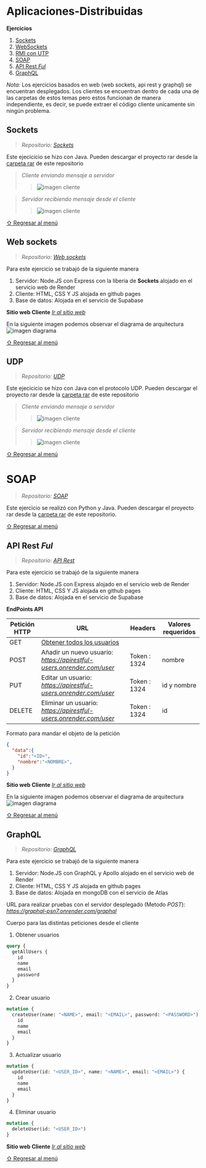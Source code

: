 # Aplicaciones-Distribuidas

**Ejercicios**
1. [Sockets](https://github.com/JorgeLReyes/Aplicaciones-Distribuidas/tree/main?tab=readme-ov-file#sockets)
3. [WebSockets](https://github.com/JorgeLReyes/Aplicaciones-Distribuidas/tree/main?tab=readme-ov-file#Web-Sockets)
2. [RMI con UTP](https://github.com/JorgeLReyes/Aplicaciones-Distribuidas/tree/main?tab=readme-ov-file#udp)
4. [SOAP](https://github.com/JorgeLReyes/Aplicaciones-Distribuidas/tree/main?tab=readme-ov-file#soap)
5. [API Rest _Ful_](https://github.com/JorgeLReyes/Aplicaciones-Distribuidas/tree/main?tab=readme-ov-file#api-rest-ful)
6. [GraphQL](https://github.com/JorgeLReyes/Aplicaciones-Distribuidas/tree/main?tab=readme-ov-file#graphql)

_*Nota:*_ Los ejercicios basados en web (web sockets, api rest y graphql) se encuentran desplegados. Los clientes se encuentran dentro de cada una de las carpetas de estos temas pero estos funcionan de manera independiente, es decir, se puede extraer el código cliente unicamente sin ningún problema.

## Sockets
> _*Repositorio: [Sockets](https://github.com/JorgeLReyes/Aplicaciones-Distribuidas/tree/main/Sockets)*_ 

Este ejecicicio se hizo con Java. Pueden descargar el proyecto rar desde la [carpeta rar](https://github.com/JorgeLReyes/Aplicaciones-Distribuidas/tree/main/AppsRar) de este repositorio
>_Cliente enviando mensaje a servidor_
>>![imagen cliente](https://github.com/JorgeLReyes/Aplicaciones-Distribuidas/blob/main/Img/clienteJava.png)

>_Servidor recibiendo mensaje desde el cliente_
>>![imagen cliente](https://github.com/JorgeLReyes/Aplicaciones-Distribuidas/blob/main/Img/servidorJava.png)

[⇧ Regresar al menú](https://github.com/JorgeLReyes/Aplicaciones-Distribuidas/tree/main?tab=readme-ov-file#aplicaciones-distribuidas)

## Web sockets
> _*Repositorio: [Web sockets](https://github.com/JorgeLReyes/Aplicaciones-Distribuidas/tree/main/WebSockets)*_

Para este ejercicio se trabajó de la siguiente manera
1. Servidor: Node.JS con Express con la liberia de **Sockets** alojado en el servicio web de Render
2. Cliente: HTML, CSS Y JS alojada en github pages
3. Base de datos: Alojada en el servicio de Supabase

**Sitio web Cliente**
_*[Ir al sitio web](https://jorgelreyes.github.io/Aplicaciones-Distribuidas/WebSockets/SocketClient/)*_

En la siguiente imagen podemos observar el diagrama de arquitectura
![imagen diagrama](https://github.com/JorgeLReyes/Aplicaciones-Distribuidas/blob/main/Diagramas%20arquitectura/socket.io.png)

[⇧ Regresar al menú](https://github.com/JorgeLReyes/Aplicaciones-Distribuidas/tree/main?tab=readme-ov-file#aplicaciones-distribuidas)

## UDP

> _*Repositorio: [UDP](https://github.com/JorgeLReyes/Aplicaciones-Distribuidas/tree/main/SocketUDP)*_

Este ejecicicio se hizo con Java con el protocolo UDP. Pueden descargar el proyecto rar desde la [carpeta rar](https://github.com/JorgeLReyes/Aplicaciones-Distribuidas/tree/main/AppsRar) de este repositorio
>_Cliente enviando mensaje a servidor_
>>![imagen cliente](https://github.com/JorgeLReyes/Aplicaciones-Distribuidas/blob/main/Img/clienteutp.png)

>_Servidor recibiendo mensaje desde el cliente_
>>![imagen cliente](https://github.com/JorgeLReyes/Aplicaciones-Distribuidas/blob/main/Img/serverutp.png)

[⇧ Regresar al menú](https://github.com/JorgeLReyes/Aplicaciones-Distribuidas/tree/main?tab=readme-ov-file#aplicaciones-distribuidas)

# SOAP

> _*Repositorio: [SOAP](https://github.com/JorgeLReyes/Aplicaciones-Distribuidas/tree/main/SOAP)*_

Este ejercicio se realizó con Python y Java. Pueden descargar el proyecto rar desde la [carpeta rar](https://github.com/JorgeLReyes/Aplicaciones-Distribuidas/tree/main/AppsRar) de este repositorio.

[⇧ Regresar al menú](https://github.com/JorgeLReyes/Aplicaciones-Distribuidas/tree/main?tab=readme-ov-file#aplicaciones-distribuidas)


## API Rest _Ful_

> _*Repositorio: [API Rest](https://github.com/JorgeLReyes/Aplicaciones-Distribuidas/tree/main/API%20Rest)*_

Para este ejercicio se trabajó de la siguiente manera
1. Servidor: Node.JS con Express alojado en el servicio web de Render
2. Cliente: HTML, CSS Y JS alojada en github pages
3. Base de datos: Alojada en el servicio de Supabase

**EndPoints API**

| Petición HTTP | URL | Headers | Valores requeridos
| ----------- | ----------- | ----------- | ----------- |
| GET | [Obtener todos los usuarios](https://apirestful-users.onrender.com/users)| |
| POST | Añadir un nuevo usuario: _*https://apirestful-users.onrender.com/user*_ | Token : 1324 | nombre
| PUT | Editar un usuario: _*https://apirestful-users.onrender.com/user*_ | Token : 1324 | id y nombre
| DELETE | Eliminar un usuario: _*https://apirestful-users.onrender.com/user*_  | Token : 1324 | id

Formato para mandar el objeto de la petición
```json
{
  "data":{
    "id":"<ID>",
    "nombre":"<NOMBRE>",
  }  
}
```
**Sitio web Cliente**
_*[Ir al sitio web](https://jorgelreyes.github.io/Aplicaciones-Distribuidas/API%20Rest/Client/)*_

En la siguiente imagen podemos observar el diagrama de arquitectura
![imagen diagrama](https://github.com/JorgeLReyes/Aplicaciones-Distribuidas/blob/main/Diagramas%20arquitectura/API.png)

[⇧ Regresar al menú](https://github.com/JorgeLReyes/Aplicaciones-Distribuidas/tree/main?tab=readme-ov-file#aplicaciones-distribuidas)

## GraphQL

> _*Repositorio: [GraphQL](https://github.com/JorgeLReyes/Aplicaciones-Distribuidas/tree/main/GraphQL)*_

Para este ejercicio se trabajó de la siguiente manera
1. Servidor: Node.JS con GraphQL y Apollo alojado en el servicio web de Render
2. Cliente: HTML, CSS Y JS alojada en github pages
3. Base de datos: Alojada en mongoDB con el servicio de Atlas 

URL para realizar pruebas con el servidor desplegado (Metodo _POST_): _*https://graphql-psn7.onrender.com/graphql*_

Cuerpo para las distintas peticiones desde el cliente

1. Obtener usuarios
```GraphQL
query {
  getAllUsers {
    id
    name
    email
    password
  }
}
```
2. Crear usuario
```GraphQL
mutation {
  createUser(name: "<NAME>", email: "<EMAIL>", password: "<PASSWORD>") {
    id
    name
    email
  }
}
```
3. Actualizar usuario
```GraphQL
mutation {
  updateUser(id: "<USER_ID>", name: "<NAME>", email: "<EMAIL>") {
    id
    name
    email
  }
}

```
4. Eliminar usuario
```GraphQL
mutation {
  deleteUser(id: "<USER_ID>")
}
```
**Sitio web Cliente**
_*[Ir al sitio web](https://jorgelreyes.github.io/Aplicaciones-Distribuidas/GraphQL/client/)*_

[⇧ Regresar al menú](https://github.com/JorgeLReyes/Aplicaciones-Distribuidas/tree/main?tab=readme-ov-file#aplicaciones-distribuidas)

